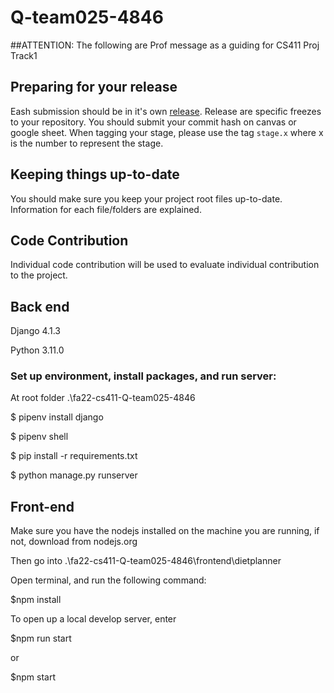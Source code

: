 # Q-team025-4846

##ATTENTION:
 The following are Prof message as a guiding for CS411 Proj Track1

## Preparing for your release
Eash submission should be in it's own [release](https://docs.github.com/en/repositories/releasing-projects-on-github/about-releases). Release are specific freezes to your repository. You should submit your commit hash on canvas or google sheet. When tagging your stage, please use the tag `stage.x` where x is the number to represent the stage.

## Keeping things up-to-date
You should make sure you keep your project root files up-to-date. Information for each file/folders are explained.

## Code Contribution
Individual code contribution will be used to evaluate individual contribution to the project.


## Back end

Django 4.1.3

Python 3.11.0

### Set up environment, install packages, and run server:

At root folder .\fa22-cs411-Q-team025-4846

$ pipenv install django

$ pipenv shell

$ pip install -r requirements.txt

$ python manage.py runserver

## Front-end

Make sure you have the nodejs installed on the machine you are running, if not, download from nodejs.org

Then go into  .\fa22-cs411-Q-team025-4846\frontend\dietplanner

Open terminal, and run the following command:

$npm install

To open up a local develop server, enter 

$npm run start 

or

$npm start 
